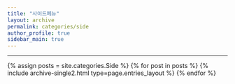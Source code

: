 ```yaml
---
title: "사이드메뉴"
layout: archive
permalink: categories/side
author_profile: true
sidebar_main: true
---
```


<!-- 공백이 포함되어 있는 카테고리 이름의 경우 site.categories['a b c'] 이런식으로! -->

***

{% assign posts = site.categories.Side %}
{% for post in posts %} {% include archive-single2.html type=page.entries_layout %} {% endfor %}